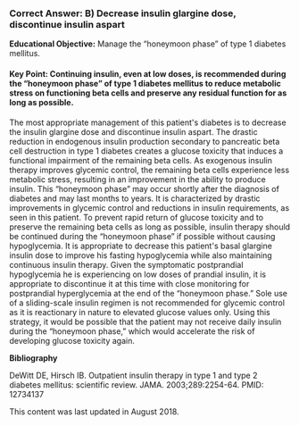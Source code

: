 
### Correct Answer: B) Decrease insulin glargine dose, discontinue insulin aspart 

**Educational Objective:** Manage the “honeymoon phase” of type 1 diabetes mellitus.

#### **Key Point:** Continuing insulin, even at low doses, is recommended during the “honeymoon phase” of type 1 diabetes mellitus to reduce metabolic stress on functioning beta cells and preserve any residual function for as long as possible.

The most appropriate management of this patient's diabetes is to decrease the insulin glargine dose and discontinue insulin aspart. The drastic reduction in endogenous insulin production secondary to pancreatic beta cell destruction in type 1 diabetes creates a glucose toxicity that induces a functional impairment of the remaining beta cells. As exogenous insulin therapy improves glycemic control, the remaining beta cells experience less metabolic stress, resulting in an improvement in the ability to produce insulin. This “honeymoon phase” may occur shortly after the diagnosis of diabetes and may last months to years. It is characterized by drastic improvements in glycemic control and reductions in insulin requirements, as seen in this patient. To prevent rapid return of glucose toxicity and to preserve the remaining beta cells as long as possible, insulin therapy should be continued during the “honeymoon phase” if possible without causing hypoglycemia. It is appropriate to decrease this patient's basal glargine insulin dose to improve his fasting hypoglycemia while also maintaining continuous insulin therapy. Given the symptomatic postprandial hypoglycemia he is experiencing on low doses of prandial insulin, it is appropriate to discontinue it at this time with close monitoring for postprandial hyperglycemia at the end of the “honeymoon phase.”
Sole use of a sliding-scale insulin regimen is not recommended for glycemic control as it is reactionary in nature to elevated glucose values only. Using this strategy, it would be possible that the patient may not receive daily insulin during the “honeymoon phase,” which would accelerate the risk of developing glucose toxicity again.

**Bibliography**

DeWitt DE, Hirsch IB. Outpatient insulin therapy in type 1 and type 2 diabetes mellitus: scientific review. JAMA. 2003;289:2254-64. PMID: 12734137

This content was last updated in August 2018.